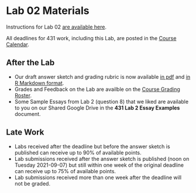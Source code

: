 # Lab 02 Materials

Instructions for Lab 02 [are available here](lab02.md).

All deadlines for 431 work, including this Lab, are posted in the [Course Calendar](https://thomaselove.github.io/431/calendar.html).

## After the Lab

- Our draft answer sketch and grading rubric is now available [in pdf](https://github.com/THOMASELOVE/431-2021/blob/main/labs/lab02/sketch/lab02_sketch.pdf) and [in R Markdown format](https://github.com/THOMASELOVE/431-2021/blob/main/labs/lab02/sketch/lab02_sketch.Rmd).
- Grades and Feedback on the Lab are availble on the [Course Grading Roster](https://bit.ly/431-2021-grades).
- Some Sample Essays from Lab 2 (question 8) that we liked are available to you on our Shared Google Drive in the **431 Lab 2 Essay Examples** document.

## Late Work

- Labs received after the deadline but before the answer sketch is published can receive up to 90% of available points.
- Lab submissions received after the answer sketch is published (noon on Tuesday 2021-09-07) but still within one week of the original deadline can receive up to 75% of available points.
- Lab submissions received more than one week after the deadline will not be graded.
